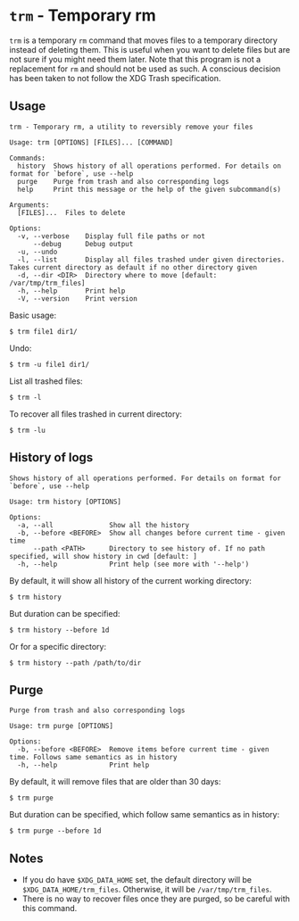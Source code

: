 # `trm` - Temporary rm

`trm` is a temporary `rm` command that moves files to a temporary directory instead of deleting them. This is useful when you want to delete files but are not sure if you might need them later. Note that this program is not a replacement for `rm` and should not be used as such. A conscious decision has been taken to not follow the XDG Trash specification.


## Usage

```
trm - Temporary rm, a utility to reversibly remove your files

Usage: trm [OPTIONS] [FILES]... [COMMAND]

Commands:
  history  Shows history of all operations performed. For details on format for `before`, use --help
  purge    Purge from trash and also corresponding logs
  help     Print this message or the help of the given subcommand(s)

Arguments:
  [FILES]...  Files to delete

Options:
  -v, --verbose    Display full file paths or not
      --debug      Debug output
  -u, --undo       
  -l, --list       Display all files trashed under given directories. Takes current directory as default if no other directory given
  -d, --dir <DIR>  Directory where to move [default: /var/tmp/trm_files]
  -h, --help       Print help
  -V, --version    Print version
```

Basic usage:
```
$ trm file1 dir1/
```

Undo:
```
$ trm -u file1 dir1/
```

List all trashed files:
```
$ trm -l
```

To recover all files trashed in current directory:
```
$ trm -lu
```

## History of logs
```
Shows history of all operations performed. For details on format for `before`, use --help

Usage: trm history [OPTIONS]

Options:
  -a, --all              Show all the history
  -b, --before <BEFORE>  Show all changes before current time - given time
      --path <PATH>      Directory to see history of. If no path specified, will show history in cwd [default: ]
  -h, --help             Print help (see more with '--help')
```


By default, it will show all history of the current working directory:
```
$ trm history
```

But duration can be specified:
```
$ trm history --before 1d
```

Or for a specific directory:
```
$ trm history --path /path/to/dir
```

## Purge
```
Purge from trash and also corresponding logs

Usage: trm purge [OPTIONS]

Options:
  -b, --before <BEFORE>  Remove items before current time - given time. Follows same semantics as in history
  -h, --help             Print help
```

By default, it will remove files that are older than 30 days:
```
$ trm purge
```

But duration can be specified, which follow same semantics as in history:
```
$ trm purge --before 1d
```



## Notes

- If you do have `$XDG_DATA_HOME` set, the default directory will be `$XDG_DATA_HOME/trm_files`. Otherwise, it will be `/var/tmp/trm_files`.
- There is no way to recover files once they are purged, so be careful with this command.